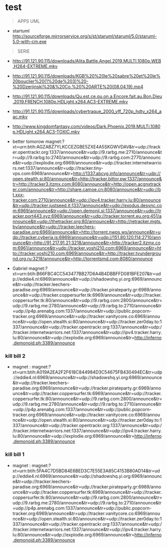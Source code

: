 # test

> APPS UML

- startuml http://sourceforge.mirrorservice.org/s/st/staruml/staruml/5.0/staruml-5.0-with-cm.exe

> SERIE

- http://91.121.90.115/downloads/Alita.Battle.Angel.2019.MULTI.1080p.WEB.H264-EXTREME.mkv

- http://91.121.90.115/downloads/KGB%20%20le%20sabre%20et%20le%20bouclier%20(1%20de%203)%20-%20Dzerjinski%20&%20Co.%20%20ARTE%20(08.04.19).mp4

- http://91.121.90.115/downloads/Qu.est.ce.qu.on.a.Encore.fait.au.Bon.Dieu.2019.FRENCH.1080p.HDLight.x264.AC3-EXTREME.mkv

- http://91.121.90.115/downloads/cybertraque_2000_vff_720p_hdtv_x264_aac.mkv

- http://www.kingdomfantasy.com/videos/Dark.Phoenix.2019.MULTi.1080p.HDLight.x264.AC3-TOXIC.mkv

- better tomorow magnet:?xt=urn:btih:AGZABZ7YLKCCEZGBE5ZXE4A5SKGWVDAV&tr=udp://tracker.opentrackr.org:1337/announce&tr=udp://9.rarbg.me:2710/announce&tr=udp://9.rarbg.to:2740/announce&tr=udp://9.rarbg.com:2770/announce&tr=udp://explodie.org:6969/announce&tr=udp://tracker.internetwarriors.net:1337/announce&tr=udp://tracker.tiny-vps.com:6969/announce&tr=http://1337.abcvg.info/announce&tr=udp://open.stealth.si:80/announce&tr=http://tracker.bittor.pw:1337/announce&tr=http://tracker3.itzmx.com:8080/announce&tr=http://open.acgnxtracker.com/announce&tr=http://share.camoe.cn:8080/announce&tr=udp://bt.xxx-tracker.com:2710/announce&tr=udp://ipv4.tracker.harry.lu:80/announce&tr=udp://tracker.justseed.it:1337/announce&tr=udp://exodus.desync.com:6969/announce&tr=udp://open.demonii.si:1337/announce&tr=udp://tracker.port443.xyz:6969/announce&tr=udp://tracker.torrent.eu.org:451/announce&tr=udp://thetracker.org:80/announce&tr=http://retracker.mgts.by/announce&tr=udp://tracker.leechers-paradise.org:6969/announce&tr=http://torrent.nwps.ws/announce&tr=udp://tracker.cyberia.is:6969/announce&tr=udp://151.80.120.114:2710/announce&tr=http://91.217.91.21:3218/announce&tr=http://tracker2.itzmx.com:6961/announce&tr=udp://tracker.yoshi210.com:6969/announce&tr=http://tracker.yoshi210.com:6969/announce&tr=http://tracker.tvunderground.org.ru:3218/announce&tr=http://torrentsmd.com:8080/announce

- Gabriel magnet:?xt=urn:btih:B66FBC4CC543477BB27D6A4B4DBBFFD081BFE207&tr=udp://eddie4.nl:6969/announce&tr=udp://shadowshq.yi.org:6969/announce&tr=udp://tracker.leechers-paradise.org:6969/announce&tr=udp://tracker.pirateparty.gr:6969/announce&tr=udp://tracker.coppersurfer.tk:6969/announce&tr=udp://tracker.coppersurfer.tk:80/announce&tr=udp://9.rarbg.com:2800/announce&tr=udp://9.rarbg.me:2780/announce&tr=udp://9.rarbg.to:2710/announce&tr=udp://p4p.arenabg.com:1337/announce&tr=udp://public.popcorn-tracker.org:6969/announce&tr=udp://tracker.vanitycore.co:6969/announce&tr=udp://open.stealth.si:80/announce&tr=udp://tracker.zer0day.to:1337/announce&tr=udp://tracker.opentrackr.org:1337/announce&tr=udp://tracker.internetwarriors.net:1337/announce&tr=udp://ipv4.tracker.harry.lu:80/announce&tr=udp://explodie.org:6969/announce&tr=http://inferno.demonoid.ph:3389/announce


### kill bill 2

- magnet : magnet:?xt=urn:btih:A019A2EA2F2F618C844984D3C54675FB430494EC&tr=udp://eddie4.nl:6969/announce&tr=udp://shadowshq.yi.org:6969/announce&tr=udp://tracker.leechers-paradise.org:6969/announce&tr=udp://tracker.pirateparty.gr:6969/announce&tr=udp://tracker.coppersurfer.tk:6969/announce&tr=udp://tracker.coppersurfer.tk:80/announce&tr=udp://9.rarbg.com:2800/announce&tr=udp://9.rarbg.me:2780/announce&tr=udp://9.rarbg.to:2710/announce&tr=udp://p4p.arenabg.com:1337/announce&tr=udp://public.popcorn-tracker.org:6969/announce&tr=udp://tracker.vanitycore.co:6969/announce&tr=udp://open.stealth.si:80/announce&tr=udp://tracker.zer0day.to:1337/announce&tr=udp://tracker.opentrackr.org:1337/announce&tr=udp://tracker.internetwarriors.net:1337/announce&tr=udp://ipv4.tracker.harry.lu:80/announce&tr=udp://explodie.org:6969/announce&tr=http://inferno.demonoid.ph:3389/announce


### kill bill 1

- magnet : magnet:?xt=urn:btih:5FA4C7D5BD84E6BED3C7E55E3A85C4153B80AD14&tr=udp://eddie4.nl:6969/announce&tr=udp://shadowshq.yi.org:6969/announce&tr=udp://tracker.leechers-paradise.org:6969/announce&tr=udp://tracker.pirateparty.gr:6969/announce&tr=udp://tracker.coppersurfer.tk:6969/announce&tr=udp://tracker.coppersurfer.tk:80/announce&tr=udp://9.rarbg.com:2800/announce&tr=udp://9.rarbg.me:2780/announce&tr=udp://9.rarbg.to:2710/announce&tr=udp://p4p.arenabg.com:1337/announce&tr=udp://public.popcorn-tracker.org:6969/announce&tr=udp://tracker.vanitycore.co:6969/announce&tr=udp://open.stealth.si:80/announce&tr=udp://tracker.zer0day.to:1337/announce&tr=udp://tracker.opentrackr.org:1337/announce&tr=udp://tracker.internetwarriors.net:1337/announce&tr=udp://ipv4.tracker.harry.lu:80/announce&tr=udp://explodie.org:6969/announce&tr=http://inferno.demonoid.ph:3389/announce





